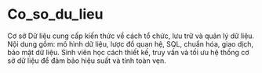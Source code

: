 # Co_so_du_lieu
Cơ sở Dữ liệu cung cấp kiến thức về cách tổ chức, lưu trữ và quản lý dữ liệu. Nội dung gồm: mô hình dữ liệu, lược đồ quan hệ, SQL, chuẩn hóa, giao dịch, bảo mật dữ liệu. Sinh viên học cách thiết kế, truy vấn và tối ưu hệ thống cơ sở dữ liệu để đảm bảo hiệu suất và tính toàn vẹn.
